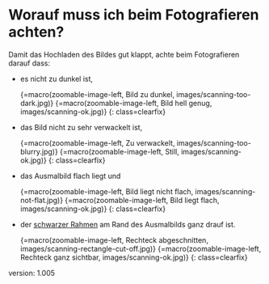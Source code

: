 # Worauf muss ich beim Fotografieren achten?

Damit das Hochladen des Bildes gut klappt, achte beim Fotografieren darauf dass:

* es nicht zu dunkel ist,

    {=macro(zoomable-image-left, Bild zu dunkel, images/scanning-too-dark.jpg)}
    {=macro(zoomable-image-left, Bild hell genug, images/scanning-ok.jpg)}
{: class=clearfix}

* das Bild nicht zu sehr verwackelt ist,

    {=macro(zoomable-image-left, Zu verwackelt, images/scanning-too-blurry.jpg)}
    {=macro(zoomable-image-left, Still, images/scanning-ok.jpg)}
{: class=clearfix}

* das Ausmalbild flach liegt und

    {=macro(zoomable-image-left, Bild liegt nicht flach, images/scanning-not-flat.jpg)}
    {=macro(zoomable-image-left, Bild liegt flach, images/scanning-ok.jpg)}
{: class=clearfix}

* der [schwarzer Rahmen](#rectangle) am Rand des Ausmalbilds ganz drauf ist.

    {=macro(zoomable-image-left, Rechteck abgeschnitten, images/scanning-rectangle-cut-off.jpg)}
    {=macro(zoomable-image-left, Rechteck ganz sichtbar, images/scanning-ok.jpg)}
{: class=clearfix}

version: 1.005